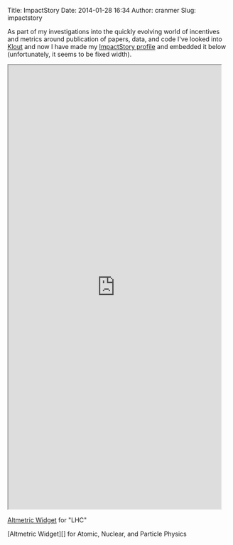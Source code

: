 Title: ImpactStory
Date: 2014-01-28 16:34
Author: cranmer
Slug: impactstory

As part of my investigations into the quickly evolving world of
incentives and metrics around publication of papers, data, and code I've
looked into [Klout][] and now I have made my [ImpactStory profile][] and
embedded it below (unfortunately, it seems to be fixed width).

<iframe src="http://impactstory.org/embed/KyleCranmer" width="95%" height="1000em"></iframe>

[Altmetric Widget][] for "LHC"

<div id="AltmetricWidget607" class="AltmetricWidget" data-id="607">

</div>

<p>
<script>(function(d, t){var g = d.createElement(t),s = d.getElementsByTagName(t)[0];g.src = "http://widget.altmetric.com/js/AltmetricWidget.aspx?aw=607";s.parentNode.insertBefore(g,s);}(document, 'script'));</script>
</p>
[Altmetric Widget][] for Atomic, Nuclear, and Particle Physics

<div id="AltmetricWidget609" class="AltmetricWidget" data-id="609">

</div>

<p>
<script>(function(d, t){var g = d.createElement(t),s = d.getElementsByTagName(t)[0];g.src = "http://widget.altmetric.com/js/AltmetricWidget.aspx?aw=609";s.parentNode.insertBefore(g,s);}(document, 'script'));</script>
</p>

  [Klout]: http://klout.com/#/KyleCranmer
  [ImpactStory profile]: http://impactstory.org/KyleCranmer
  [Altmetric Widget]: http://api.altmetric.com/widgets.html
